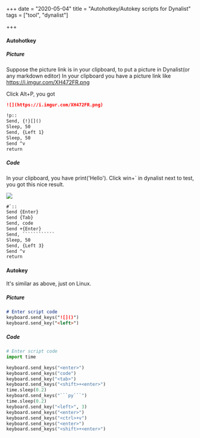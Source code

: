 +++ 
date = "2020-05-04"
title = "Autohotkey/Autokey scripts for Dynalist"
tags = ["tool", "dynalist"]

+++
#### Autohotkey 
##### Picture

Suppose the picture link is in your clipboard, to put a picture in Dynalist(or any markdown editor)
In your clipboard you have a picture link like https://i.imgur.com/XH472FR.png

Click Alt+P, you got 
```markdown
![](https://i.imgur.com/XH472FR.png)
```
```markdown
!p::
Send, {!}[]()
Sleep, 50
Send, {Left 1}
Sleep, 50
Send ^v
return
```

##### Code
In your clipboard, you have print('Hello').
Click win+` in dynalist next to test, you got this nice result.

![](https://i.imgur.com/sLA06FM.png)
```markdown
#`::
Send {Enter}
Send {Tab}
Send, code
Send +{Enter}
Send, ````````````
Sleep, 50
Send, {Left 3}
Send ^v
return

```

#### Autokey 
It's similar as above, just on Linux.
##### Picture
```markdown
# Enter script code
keyboard.send_keys("![]()")
keyboard.send_key("<left>")
```
##### Code
```python
# Enter script code
import time

keyboard.send_keys("<enter>")
keyboard.send_keys("code")
keyboard.send_key("<tab>")
keyboard.send_keys("<shift>+<enter>")
time.sleep(0.2)
keyboard.send_keys("```py```")
time.sleep(0.2)
keyboard.send_key("<left>", 3)
keyboard.send_keys("<enter>")
keyboard.send_keys("<ctrl>+v")
keyboard.send_keys("<enter>")
keyboard.send_keys("<shift>+<enter>")
```